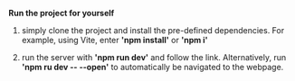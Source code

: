 **Run the project for yourself**

1. simply clone the project and install the pre-defined dependencies. For example, using Vite, enter **'npm install'** or **'npm i'**

2. run the server with **'npm run dev'** and follow the link. Alternatively, run **'npm ru dev -- --open'** to automatically be navigated to the webpage.